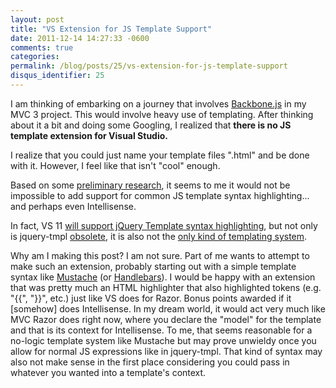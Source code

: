 ```yaml
---
layout: post
title: "VS Extension for JS Template Support"
date: 2011-12-14 14:27:33 -0600
comments: true
categories:
permalink: /blog/posts/25/vs-extension-for-js-template-support
disqus_identifier: 25
---
```


I am thinking of embarking on a journey that involves [Backbone.js](http://backbonejs.org/) in my MVC 3 project. This would involve heavy use of templating. After thinking about it a bit and doing some Googling, I realized that **there is no JS template extension for Visual Studio.**

I realize that you could just name your template files ".html" and be done with it. However, I feel like that isn't "cool" enough.

Based on some [preliminary research](http://stackoverflow.com/questions/3253205/how-do-i-visual-studio-syntax-highlighting-extension), it seems to me it would not be impossible to add support for common JS template syntax highlighting... and perhaps even Intellisense.

In fact, VS 11 [will support jQuery Template syntax highlighting](http://blogs.msdn.com/b/webdevtools/archive/2011/09/15/new-javascript-editing-features-for-web-development-in-visual-studio-11-developer-preview.aspx), but not only is jquery-tmpl [obsolete](http://weblogs.asp.net/stevewellens/archive/2011/12/01/goodby-jquery-templates-hello-jsrender.aspx), it is also not the [only kind of templating system](http://jsperf.com/dom-vs-innerhtml-based-templating/112).

Why am I making this post? I am not sure. Part of me wants to attempt to make such an extension, probably starting out with a simple template syntax like [Mustache](http://mustache.github.com/) (or [Handlebars](http://www.handlebarsjs.com/)). I would be happy with an extension that was pretty much an HTML highlighter that also highlighted tokens (e.g. "{{", "}}", etc.) just like VS does for Razor. Bonus points awarded if it [somehow] does Intellisense. In my dream world, it would act very much like MVC Razor does right now, where you declare the "model" for the template and that is its context for Intellisense. To me, that seems reasonable for a no-logic template system like Mustache but may prove unwieldy once you allow for normal JS expressions like in jquery-tmpl. That kind of syntax may also not make sense in the first place considering you could pass in whatever you wanted into a template's context.
